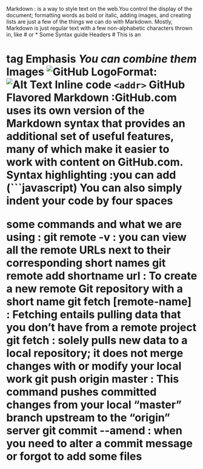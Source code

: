 Markdown : is a way to style text on the web.You control the display of the document; formatting words as bold or italic, adding images, and creating lists are just a few of the things we can do with Markdown. 
Mostly, Markdown is just regular text with a few non-alphabetic characters thrown in, like # or * 
Some Syntax guide 
Headers # This is an <h1> tag
Emphasis  _You **can** combine them_
Images  ![GitHub Logo](/images/logo.png)Format: ![Alt Text](url) 
Inline code  `<addr>`
GitHub Flavored Markdown  :GitHub.com uses its own version of the Markdown syntax that provides an additional set of useful features, many of which make it easier to work with content on GitHub.com.
Syntax highlighting  :you can add (```javascript) You can also simply indent your code by four spaces

some commands and what we are using :
git remote -v : you can view all the remote URLs next to their corresponding short names
git remote add shortname url  :   To create a new remote Git repository with a short name
git fetch [remote-name]  :  Fetching entails pulling data that you don’t have from a remote project 
git fetch  :  solely pulls new data to a local repository; it does not merge changes with or modify your local work
git push origin master  :  This command pushes committed changes from your local “master” branch upstream to the “origin” server
git commit --amend : when you need to alter a commit message or forgot to add some files
